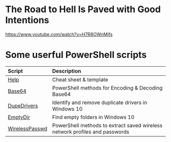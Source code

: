 # The Road to Hell Is Paved with Good Intentions

https://www.youtube.com/watch?v=H7R8OWnMjfs

# Some userful PowerShell scripts

| Script | Description |
| :--- | :--- |
| [Help](Help.md) | Cheat sheet & template |
| [Base64](Base64.ps1) | PowerShell methods for Encoding & Decoding Base64 |
| [DupeDrivers](DupeDrivers.ps1) | Identify and remove duplicate drivers in Windows 10 |
| [EmptyDir](EmptyDir.ps1) | Find empty folders in Windows 10 |
| [WirelessPasswd](WirelessPasswd.ps1) | PowerShell methods to extract saved wireless network profiles and passwords |
